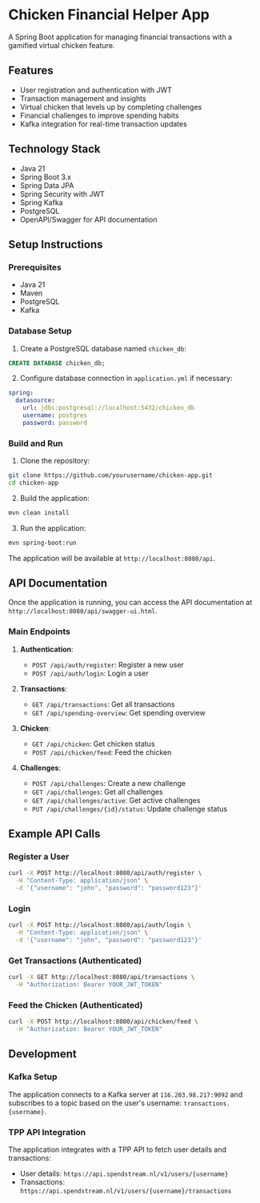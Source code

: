 # Chicken Financial Helper App

A Spring Boot application for managing financial transactions with a gamified virtual chicken feature.

## Features

- User registration and authentication with JWT
- Transaction management and insights
- Virtual chicken that levels up by completing challenges
- Financial challenges to improve spending habits
- Kafka integration for real-time transaction updates

## Technology Stack

- Java 21
- Spring Boot 3.x
- Spring Data JPA
- Spring Security with JWT
- Spring Kafka
- PostgreSQL
- OpenAPI/Swagger for API documentation

## Setup Instructions

### Prerequisites

- Java 21
- Maven
- PostgreSQL
- Kafka

### Database Setup

1. Create a PostgreSQL database named `chicken_db`:

```sql
CREATE DATABASE chicken_db;
```

2. Configure database connection in `application.yml` if necessary:

```yaml
spring:
  datasource:
    url: jdbc:postgresql://localhost:5432/chicken_db
    username: postgres
    password: password
```

### Build and Run

1. Clone the repository:

```bash
git clone https://github.com/yourusername/chicken-app.git
cd chicken-app
```

2. Build the application:

```bash
mvn clean install
```

3. Run the application:

```bash
mvn spring-boot:run
```

The application will be available at `http://localhost:8080/api`.

## API Documentation

Once the application is running, you can access the API documentation at `http://localhost:8080/api/swagger-ui.html`.

### Main Endpoints

1. **Authentication**:
   - `POST /api/auth/register`: Register a new user
   - `POST /api/auth/login`: Login a user

2. **Transactions**:
   - `GET /api/transactions`: Get all transactions
   - `GET /api/spending-overview`: Get spending overview

3. **Chicken**:
   - `GET /api/chicken`: Get chicken status
   - `POST /api/chicken/feed`: Feed the chicken

4. **Challenges**:
   - `POST /api/challenges`: Create a new challenge
   - `GET /api/challenges`: Get all challenges
   - `GET /api/challenges/active`: Get active challenges
   - `PUT /api/challenges/{id}/status`: Update challenge status

## Example API Calls

### Register a User

```bash
curl -X POST http://localhost:8080/api/auth/register \
  -H "Content-Type: application/json" \
  -d '{"username": "john", "password": "password123"}'
```

### Login

```bash
curl -X POST http://localhost:8080/api/auth/login \
  -H "Content-Type: application/json" \
  -d '{"username": "john", "password": "password123"}'
```

### Get Transactions (Authenticated)

```bash
curl -X GET http://localhost:8080/api/transactions \
  -H "Authorization: Bearer YOUR_JWT_TOKEN"
```

### Feed the Chicken (Authenticated)

```bash
curl -X POST http://localhost:8080/api/chicken/feed \
  -H "Authorization: Bearer YOUR_JWT_TOKEN"
```

## Development

### Kafka Setup

The application connects to a Kafka server at `116.203.98.217:9092` and subscribes to a topic based on the user's username: `transactions.{username}`.

### TPP API Integration

The application integrates with a TPP API to fetch user details and transactions:
- User details: `https://api.spendstream.nl/v1/users/{username}`
- Transactions: `https://api.spendstream.nl/v1/users/{username}/transactions` 